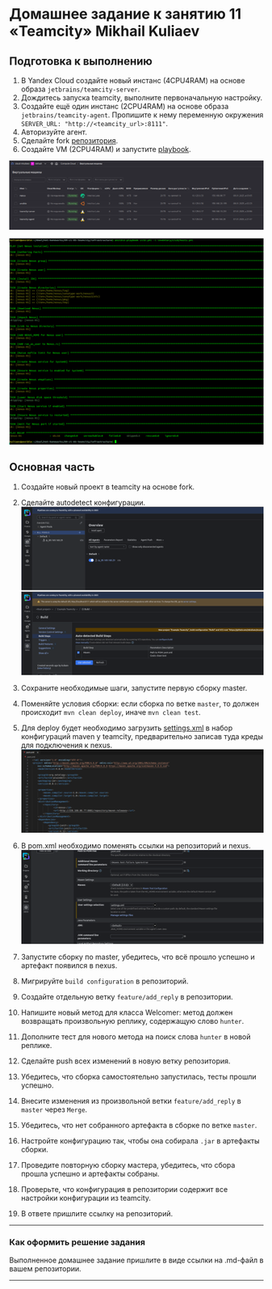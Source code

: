 # Домашнее задание к занятию 11 «Teamcity» Mikhail Kuliaev

## Подготовка к выполнению

1. В Yandex Cloud создайте новый инстанс (4CPU4RAM) на основе образа `jetbrains/teamcity-server`.
2. Дождитесь запуска teamcity, выполните первоначальную настройку.
3. Создайте ещё один инстанс (2CPU4RAM) на основе образа `jetbrains/teamcity-agent`. Пропишите к нему переменную окружения `SERVER_URL: "http://<teamcity_url>:8111"`.
4. Авторизуйте агент.
5. Сделайте fork [репозитория](https://github.com/aragastmatb/example-teamcity).
6. Создайте VM (2CPU4RAM) и запустите [playbook](./infrastructure).

![Screnshot](https://github.com/mkuliaev/mnt-homeworks/blob/MNT-video/09-ci-05-teamcity/png/2025-01-08_03-10-53.png)

![Screnshot](https://github.com/mkuliaev/mnt-homeworks/blob/MNT-video/09-ci-05-teamcity/png/2025-01-08_04-31-43.png)


## Основная часть

1. Создайте новый проект в teamcity на основе fork.
2. Сделайте autodetect конфигурации.
![Screnshot](https://github.com/mkuliaev/mnt-homeworks/blob/MNT-video/09-ci-05-teamcity/png/2025-01-08_04-44-11.png)
![Screnshot](https://github.com/mkuliaev/mnt-homeworks/blob/MNT-video/09-ci-05-teamcity/png/2025-01-08_04-51-06.png)


3. Сохраните необходимые шаги, запустите первую сборку master.
4. Поменяйте условия сборки: если сборка по ветке `master`, то должен происходит `mvn clean deploy`, иначе `mvn clean test`.
5. Для deploy будет необходимо загрузить [settings.xml](./teamcity/settings.xml) в набор конфигураций maven у teamcity, предварительно записав туда креды для подключения к nexus.
![Screnshot](https://github.com/mkuliaev/mnt-homeworks/blob/MNT-video/09-ci-05-teamcity/png/2025-01-08_06-30-24.png)
6. В pom.xml необходимо поменять ссылки на репозиторий и nexus.
![Screnshot](https://github.com/mkuliaev/mnt-homeworks/blob/MNT-video/09-ci-05-teamcity/png/2025-01-08_10-08-48.png)
7. Запустите сборку по master, убедитесь, что всё прошло успешно и артефакт появился в nexus.
8. Мигрируйте `build configuration` в репозиторий.
9. Создайте отдельную ветку `feature/add_reply` в репозитории.
10. Напишите новый метод для класса Welcomer: метод должен возвращать произвольную реплику, содержащую слово `hunter`.
11. Дополните тест для нового метода на поиск слова `hunter` в новой реплике.
12. Сделайте push всех изменений в новую ветку репозитория.
13. Убедитесь, что сборка самостоятельно запустилась, тесты прошли успешно.
14. Внесите изменения из произвольной ветки `feature/add_reply` в `master` через `Merge`.
15. Убедитесь, что нет собранного артефакта в сборке по ветке `master`.
16. Настройте конфигурацию так, чтобы она собирала `.jar` в артефакты сборки.
17. Проведите повторную сборку мастера, убедитесь, что сбора прошла успешно и артефакты собраны.
18. Проверьте, что конфигурация в репозитории содержит все настройки конфигурации из teamcity.
19. В ответе пришлите ссылку на репозиторий.

---

### Как оформить решение задания

Выполненное домашнее задание пришлите в виде ссылки на .md-файл в вашем репозитории.

---
 
 
